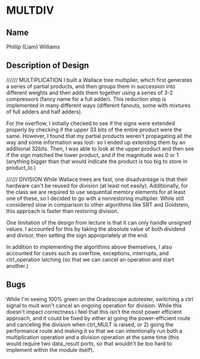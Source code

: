 # MULTDIV
## Name
Phillip (Liam) Williams

## Description of Design

////// MULTIPLICATION
I built a Wallace tree multiplier, which first generates a series of partial products, and then groups them in succession into different weights and then adds them together using a series of 3-2 compressors (fancy name for a full adder). This reduction step
is implemented in many different ways (different fanouts, some with mixtures of full adders and half adders).

For the overflow, I initially checked to see if the signs were extended properly by checking if the upper 33 bits of the entire product were the same. However, I found that my partial products weren't propagating all the way and some information was lost- so 
I ended up extending them by an additional 32bits. Then, I was able to look at the upper product and then see if the sign matched the lower product, and if the magnitude was 0 or 1 (anything bigger than that would indicate the product is too big to store in product_lo.)

////// DIVISION
While Wallace trees are fast, one disadvantage is that their hardware can't be reused for division (at least not easily). Additionally, for the class we are required to use sequential memory elements for at least one of these, so I decided to go with a nonrestoring multiplier. While still considered slow in comparison to other algorithms like SRT and Goldstein, this approach is faster than restoring division. 

One limitation of the design from lecture is that it can only handle unsigned values. I accounted for this by taking the absolute value of both dividend and divisor, then setting the sign appropriately at the end.


In addition to implementing the algorithms above themselves, I also accounted for cases such as overflow, exceptions, interrupts, and ctrl_operation latching (so that we can cancel an operation and start another.) 

## Bugs
While I'm seeing 100% green on the Gradescope autotester, switching a ctrl signal to mult won't cancel an ongoing operation for division. While this doesn't impact correctness i feel that this isn't the most power efficient approach, and it could be fixed by either a) going the power-efficient route and canceling the division when ctrl_MULT is raised, or 2) going the performance route and making it so that we can intentionally run both a multiplication operation and a division operation at the same time (this would require two data_result ports, so that wouldn't be too hard to implement within the module itself).
